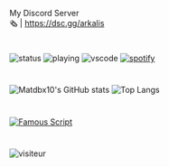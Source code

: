 My Discord Server
<br>
    🗞️ | https://dsc.gg/arkalis
#
![status](https://dev.discordprofiles.me/badge/status/634442174305402883?simple=true)
![playing](https://dev.discordprofiles.me/badge/playing/634442174305402883)
![vscode](https://dev.discordprofiles.me/badge/vscode/634442174305402883)
[![spotify](https://dev.discordprofiles.me/badge/spotify/634442174305402883)](https://dev.discordprofiles.me/openspotify/634442174305402883)
#
![Matdbx10's GitHub stats](https://github-readme-stats.vercel.app/api?username=Matdbx10&include_all_commits=true&show_icons=true&theme=tokyonight)
![Top Langs](https://github-readme-stats.vercel.app/api/top-langs/?username=matdbx10&layout=compact&theme=tokyonight)
#
[![Famous Script](https://github-readme-stats.vercel.app/api/pin/?username=Matdbx10&theme=tokyonight&repo=menuAdmin)](https://github.com/anuraghazra/menuAdmin)
#
![visiteur](https://profile-counter.glitch.me/Matdbx10/count.svg)

